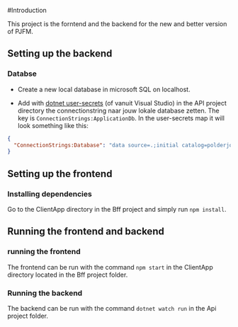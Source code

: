 
#Introduction

This project is the forntend and the backend for the new and better version of PJFM. 

## Setting up the backend

### Databse
- Create a new local database in microsoft SQL on localhost. 
  
- Add with [dotnet user-secrets](https://docs.microsoft.com/en-us/aspnet/core/security/app-secrets?tabs=windows#secret-manager) (of vanuit Visual Studio) in the API project directory the connectionstring naar jouw lokale database zetten.
  The key is `ConnectionStrings:ApplicationDb`. In the user-secrets map it will look something like this:
```json
{
  "ConnectionStrings:Database": "data source=.;initial catalog=polderjongensfm;persist security info=True;Integrated Security=SSPI;"
}
```


## Setting up the frontend

### Installing dependencies
Go to the ClientApp directory in the Bff project and simply run ``npm install``.

## Running the frontend and backend

### running the frontend
The frontend can be run with the command ``npm start`` in the ClientApp directory located in the Bff project folder. 

### Running the backend
The backend can be run with the command ``dotnet watch run`` in the Api project folder.

